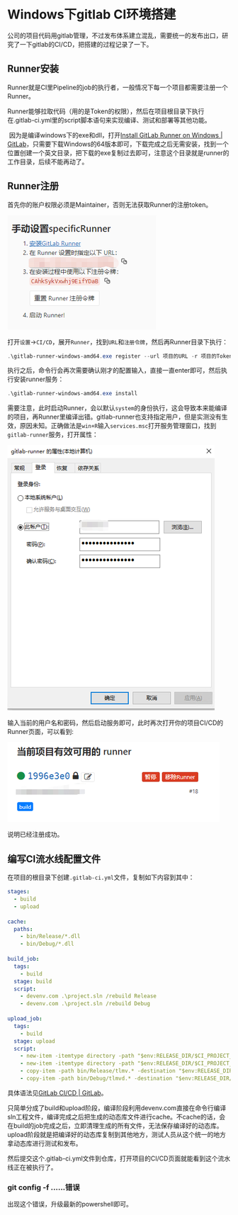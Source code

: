 # Windows下gitlab CI环境搭建

公司的项目代码用gitlab管理，不过发布体系建立混乱，需要统一的发布出口，研究了一下gitlab的CI/CD，把搭建的过程记录了一下。

## Runner安装

​	Runner就是CI里Pipeline的job的执行者，一般情况下每一个项目都需要注册一个Runner。

​	Runner能够拉取代码（用的是Token的权限），然后在项目根目录下执行在.gitlab-ci.yml里的script脚本语句来实现编译、测试和部署等其他功能。

​	因为是编译windows下的exe和dll，打开[Install GitLab Runner on Windows | GitLab](https://docs.gitlab.com/runner/install/windows.html)，只需要下载Windows的64版本即可，下载完成之后无需安装，找到一个位置创建一个英文目录，把下载的exe复制过去即可，注意这个目录就是runner的工作目录，后续不能再动了。



## Runner注册

首先你的账户权限必须是Maintainer，否则无法获取Runner的注册token。

![image-20230720221358155](../assets/images/image-20230720221358155.png)

打开`设置`→`CI/CD`，展开`Runner`，找到`URL`和`注册令牌`，然后再Runner目录下执行：

```powershell
.\gitlab-runner-windows-amd64.exe register --url 项目的URL -r 项目的Token -c config.toml --name Runner名称 --tag-list build --shell pwsh --executor shell
```

执行之后，命令行会再次需要确认刚才的配置输入，直接一直enter即可，然后执行安装runner服务：

```powershell
.\gitlab-runner-windows-amd64.exe install
```

需要注意，此时启动Runner，会以默认`system`的身份执行，这会导致本来能编译的项目，再Runner里编译出错。gitlab-runner也支持指定用户，但是实测没有生效，原因未知。正确做法是`win+R`输入`services.msc`打开服务管理窗口，找到`gitlab-runner`服务，打开属性：

![image-20230720223724654](..\assets\images\image-20230720223724654.png)

输入当前的用户名和密码，然后启动服务即可，此时再次打开你的项目CI/CD的Runner页面，可以看到:

![image-20230720224042170](..\assets\images\image-20230720224042170.png)

说明已经注册成功。



## 编写CI流水线配置文件

在项目的根目录下创建`.gitlab-ci.yml`文件，复制如下内容到其中：

```yml
stages:
  - build
  - upload

cache:
  paths:
    - bin/Release/*.dll
    - bin/Debug/*.dll

build_job:
  tags:
    - build
  stage: build
  script:
    - devenv.com .\project.sln /rebuild Release
    - devenv.com .\project.sln /rebuild Debug

upload_job:
  tags:
    - build
  stage: upload
  script:
    - new-item -itemtype directory -path "$env:RELEASE_DIR/$CI_PROJECT_NAME/$CI_COMMIT_REF_NAME/Release" -force
    - new-item -itemtype directory -path "$env:RELEASE_DIR/$CI_PROJECT_NAME/$CI_COMMIT_REF_NAME/Debug" -force
    - copy-item -path bin/Release/tlmv.* -destination "$env:RELEASE_DIR/$CI_PROJECT_NAME/$CI_COMMIT_REF_NAME/Release"
    - copy-item -path bin/Debug/tlmvd.* -destination "$env:RELEASE_DIR/$CI_PROJECT_NAME/$CI_COMMIT_REF_NAME/Debug"
```

具体语法见[GitLab CI/CD | GitLab](https://docs.gitlab.com/ee/ci/index.html)。

​		只简单分成了build和upload阶段，编译阶段利用devenv.com直接在命令行编译sln工程文件，编译完成之后把生成的动态库文件进行cache。不cache的话，会在build的job完成之后，立即清理生成的所有文件，无法保存编译好的动态库。upload阶段就是把编译好的动态库复制到其他地方，测试人员从这个统一的地方拿动态库进行测试和发布。

​	然后提交这个.gitlab-ci.yml文件到仓库，打开项目的CI/CD页面就能看到这个流水线正在被执行了。



### git config -f ......错误

出现这个错误，升级最新的powershell即可。